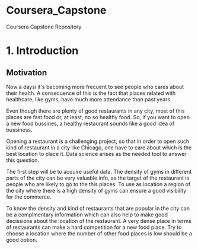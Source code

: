 # Coursera_Capstone
Coursera Capstone Repository

# 1. Introduction
## Motivation
Now a daysi it's becoming more frecuent to see people who cares about their health. A consecuence of this is the fact that places related with healthcare, like gyms, have much more attendance than past years. 

Even though there are plenty of good restaurants in any city, most of this places are fast food or, at least, no so healthy food. So, if you want to open a new food bussines, a healthy restaurant sounds like a good idea of bussiness.

Opening a restaurant is a challenging project, so that in order to open such kind of restaurant in a city like Chicago, one have to care about which is the best location to place it. Data science arises as the needed tool to answer this question. 

The first step will be to acquire useful data. The density of gyms in different parts of the city can be very valuable info, as the target of the restaurant is people who are likely to go to the this places. To use as location a region of the city where there is a high density of gyms can ensure a good visibility for the commerce.

To know the density and kind of restaurants that are popular in the city can be a complmentary information which can also help to make good decissions about the location of the restaurant. A very dense place in terms of restaurants can make a hard competition for a new food place. Try to choose a location where the number of other food places is low should be a good option.


